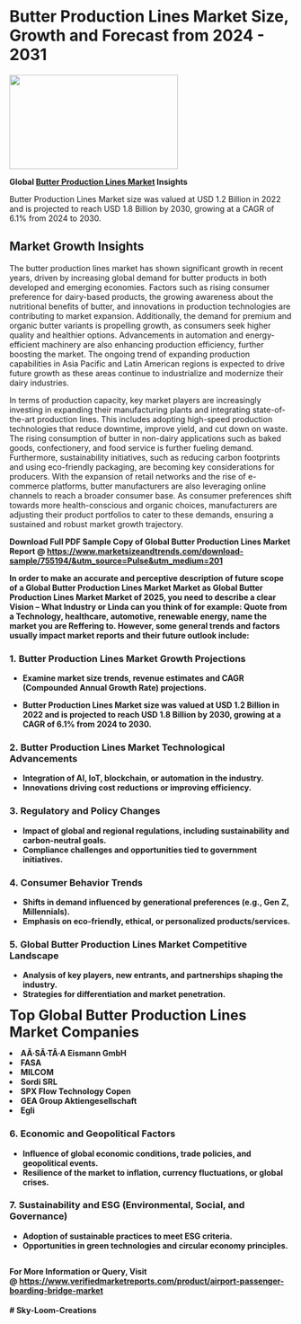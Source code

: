 <H1>Butter Production Lines Market Size, Growth and Forecast from 2024 - 2031</H1><img class="aligncenter size-medium wp-image-584254" src="https://thirdeyenews.in/wp-content/uploads/2024/09/Global-Market-Research-300x168.jpeg" alt="" width="300" height="168" /><p><strong>Global&nbsp;<a href="https://www.marketsizeandtrends.com/download-sample/755194/&amp;utm_source=Pulse&amp;utm_medium=201">Butter Production Lines Market</a> Insights</strong></p><p>Butter Production Lines Market size was valued at USD 1.2 Billion in 2022 and is projected to reach USD 1.8 Billion by 2030, growing at a CAGR of 6.1% from 2024 to 2030.</p><p><h2>Market Growth Insights</h2> <p>The butter production lines market has shown significant growth in recent years, driven by increasing global demand for butter products in both developed and emerging economies. Factors such as rising consumer preference for dairy-based products, the growing awareness about the nutritional benefits of butter, and innovations in production technologies are contributing to market expansion. Additionally, the demand for premium and organic butter variants is propelling growth, as consumers seek higher quality and healthier options. Advancements in automation and energy-efficient machinery are also enhancing production efficiency, further boosting the market. The ongoing trend of expanding production capabilities in Asia Pacific and Latin American regions is expected to drive future growth as these areas continue to industrialize and modernize their dairy industries.</p> <p><strong></strong></p> <p>In terms of production capacity, key market players are increasingly investing in expanding their manufacturing plants and integrating state-of-the-art production lines. This includes adopting high-speed production technologies that reduce downtime, improve yield, and cut down on waste. The rising consumption of butter in non-dairy applications such as baked goods, confectionery, and food service is further fueling demand. Furthermore, sustainability initiatives, such as reducing carbon footprints and using eco-friendly packaging, are becoming key considerations for producers. With the expansion of retail networks and the rise of e-commerce platforms, butter manufacturers are also leveraging online channels to reach a broader consumer base. As consumer preferences shift towards more health-conscious and organic choices, manufacturers are adjusting their product portfolios to cater to these demands, ensuring a sustained and robust market growth trajectory. <p><strong></p><p><span class=""><strong>Download Full PDF Sample Copy of Global Butter Production Lines Market Report</strong> @ <a href="https://www.marketsizeandtrends.com/download-sample/755194/&amp;utm_source=Pulse&amp;utm_medium=201" target="_blank">https://www.marketsizeandtrends.com/download-sample/755194/&amp;utm_source=Pulse&amp;utm_medium=201</a></span></p><p>In order to make an accurate and perceptive description of future scope of a Global&nbsp;Butter Production Lines Market Market as Global&nbsp;Butter Production Lines Market Market of 2025, you need to describe a clear Vision &ndash; What Industry or Linda can you think of for example: Quote from a Technology, healthcare, automotive, renewable energy, name the market you are Reffering to. However, some general trends and factors usually impact market reports and their future outlook include:</p><h3>1.&nbsp;<strong>Butter Production Lines Market Growth Projections</strong></h3><ul><li>Examine market size trends, revenue estimates and CAGR (Compounded Annual Growth Rate) projections.</li><li><p>Butter Production Lines Market size was valued at USD 1.2 Billion in 2022 and is projected to reach USD 1.8 Billion by 2030, growing at a CAGR of 6.1% from 2024 to 2030.</p></li></ul><h3>2.&nbsp;<strong>Butter Production Lines Market Technological Advancements</strong></h3><ul><li>Integration of AI, IoT, blockchain, or automation in the industry.</li><li>Innovations driving cost reductions or improving efficiency.</li></ul><h3>3.&nbsp;<strong>Regulatory and Policy Changes</strong></h3><ul><li>Impact of global and regional regulations, including sustainability and carbon-neutral goals.</li><li>Compliance challenges and opportunities tied to government initiatives.</li></ul><h3>4.&nbsp;<strong>Consumer Behavior Trends</strong></h3><ul><li>Shifts in demand influenced by generational preferences (e.g., Gen Z, Millennials).</li><li>Emphasis on eco-friendly, ethical, or personalized products/services.</li></ul><h3>5.&nbsp;<strong>Global Butter Production Lines Market Competitive Landscape</strong></h3><ul><li>Analysis of key players, new entrants, and partnerships shaping the industry.</li><li>Strategies for differentiation and market penetration.</li></ul><p data-pm-slice="1 1 []"><span style="color: inherit; font-family: inherit; font-size: 25px;">Top Global Butter Production Lines Market Companies</span></p><div class="" data-test-id=""><p><li>AÂ·SÂ·TÂ·A Eismann GmbH</li><li> FASA</li><li> MILCOM</li><li> Sordi SRL</li><li> SPX Flow Technology Copen</li><li> GEA Group Aktiengesellschaft</li><li> Egli</li></p></div><h3>6.&nbsp;<strong>Economic and Geopolitical Factors</strong></h3><ul><li>Influence of global economic conditions, trade policies, and geopolitical events.</li><li>Resilience of the market to inflation, currency fluctuations, or global crises.</li></ul><h3>7.&nbsp;<strong>Sustainability and ESG (Environmental, Social, and Governance)</strong></h3><ul><li>Adoption of sustainable practices to meet ESG criteria.</li><li>Opportunities in green technologies and circular economy principles.</li></ul><h2><strong style="font-size: 14px;">For More Information or Query, Visit @&nbsp;</strong><a style="background-color: #ffffff; font-size: 14px;" href="https://www.marketsizeandtrends.com/report/butter-production-lines-market/" target="_blank">https://www.verifiedmarketreports.com/product/airport-passenger-boarding-bridge-market</a></h2># Sky-Loom-Creations
